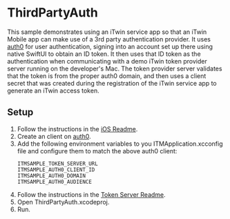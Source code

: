 # ThirdPartyAuth

This sample demonstrates using an iTwin service app so that an iTwin Mobile app can make use of a 3rd party authentication provider. It uses [auth0](https://auth0.com/) for user authentication, signing into an account set up there using native SwiftUI to obtain an ID token. It then uses that ID token as the authentication when communicating with a demo iTwin token provider server running on the developer's Mac. The token provider server validates that the token is from the proper auth0 domain, and then uses a client secret that was created during the registration of the iTwin service app to generate an iTwin access token.

## Setup

1. Follow the instructions in the [iOS Readme](../README.md).
1. Create an client on [auth0](https://auth0.com/).
1. Add the following environment variables to you ITMApplication.xcconfig file and configure them to match the above auth0 client:
    ```
    ITMSAMPLE_TOKEN_SERVER_URL
    ITMSAMPLE_AUTH0_CLIENT_ID
    ITMSAMPLE_AUTH0_DOMAIN
    ITMSAMPLE_AUTH0_AUDIENCE
    ```
1. Follow the instructions in the [Token Server Readme](../../cross-platform/token-server/README.md).
1. Open ThirdPartyAuth.xcodeproj.
1. Run.